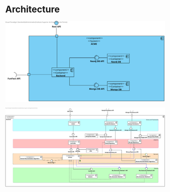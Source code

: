 # Architecture

![Logic view l2](./docs/diagrams/logic-view/v2/logic%20diagram%20level%202%20updated.svg)

![Logic view l3](./docs/diagrams/logic-view/v2/logic-diagram-leve3-updated.svg)
